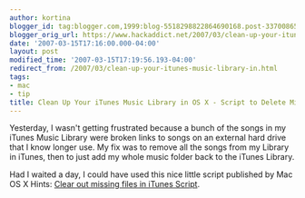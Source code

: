 ```yaml
---
author: kortina
blogger_id: tag:blogger.com,1999:blog-5518298822864690168.post-3370086521385401719
blogger_orig_url: https://www.hackaddict.net/2007/03/clean-up-your-itunes-music-library-in.html
date: '2007-03-15T17:16:00.000-04:00'
layout: post
modified_time: '2007-03-15T17:19:56.193-04:00'
redirect_from: /2007/03/clean-up-your-itunes-music-library-in.html
tags:
- mac
- tip
title: Clean Up Your iTunes Music Library in OS X - Script to Delete Missing Files
---
```


Yesterday, I wasn't getting frustrated because a bunch of the songs in my iTunes Music Library were broken links to songs on an external hard drive that I know longer use.  My fix was to remove all the songs from my Library in iTunes, then to just add my whole music folder back to the iTunes Library.



Had I waited a day, I could have used this nice little script published by Mac OS X Hints: <a href="http://www.macosxhints.com/article.php?story=2007031309145927" title="Clear out missing files in iTunes">Clear out missing files in iTunes Script</a>.
